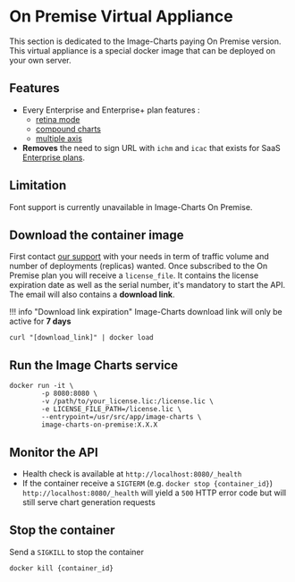 # On Premise Virtual Appliance

This section is dedicated to the Image-Charts paying On Premise version. This virtual appliance is a special docker image that can be deployed on your own server.

## Features

- Every Enterprise and Enterprise+ plan features :
    - [retina mode](/reference/retina/)
    - [compound charts](/reference/compound-charts/)
    - [multiple axis](/reference/chart-axis/#visible-axes)
- **Removes** the need to sign URL with `ichm` and `icac` that exists for SaaS [Enterprise plans](/enterprise).

## Limitation

Font support is currently unavailable in Image-Charts On Premise.

## Download the container image

First contact [our support](support@image-charts.com) with your needs in term of traffic volume and number of deployments (replicas) wanted. Once subscribed to the On Premise plan you will receive a `license_file`. It contains the license expiration date as well as the serial number, it's mandatory to start the API. The email will also contains a **download link**.

!!! info "Download link expiration"
    Image-Charts download link will only be active for **7 days**

```
curl "[download_link]" | docker load
```

## Run the Image Charts service

```
docker run -it \
        -p 8080:8080 \
        -v /path/to/your_license.lic:/license.lic \
        -e LICENSE_FILE_PATH=/license.lic \
        --entrypoint=/usr/src/app/image-charts \
        image-charts-on-premise:X.X.X
```

## Monitor the API

- Health check is available at `http://localhost:8080/_health`
- If the container receive a `SIGTERM` (e.g. `docker stop {container_id}`) `http://localhost:8080/_health` will yield a `500` HTTP error code but will still serve chart generation requests

## Stop the container

Send a `SIGKILL` to stop the container

```
docker kill {container_id}
```
